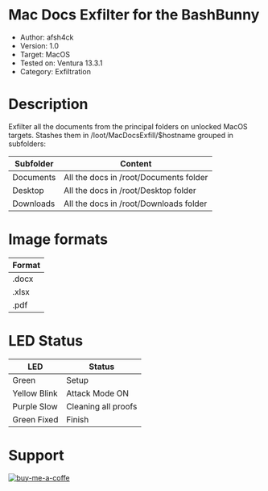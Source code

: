 # Mac Docs Exfilter for the BashBunny

* Author:     afsh4ck
* Version:    1.0
* Target:     MacOS
* Tested on:  Ventura 13.3.1
* Category:   Exfiltration

# Description

Exfilter all the documents from the principal folders on unlocked MacOS targets.
Stashes them in /loot/MacDocsExfill/$hostname grouped in subfolders:

| Subfolder          | Content                                      |
| ------------------ | -------------------------------------------- |
| Documents          | All the docs in /root/Documents folder       |
| Desktop            | All the docs in /root/Desktop folder         |
| Downloads          | All the docs in /root/Downloads folder       |

# Image formats

| Format             | 
| ------------------ |
| .docx              | 
| .xlsx              | 
| .pdf               |

# LED Status

| LED                | Status                                       |
| ------------------ | -------------------------------------------- |
| Green              | Setup                                        |
| Yellow Blink       | Attack Mode ON                               |
| Purple Slow        | Cleaning all proofs                          |
| Green Fixed        | Finish                                       |

# Support

<a href="https://www.buymeacoffee.com/afsh4ck" rel="nofollow"><img width="250" align="left">
![buy-me-a-coffe](https://github.com/user-attachments/assets/8c8f9e81-334e-469e-b25e-29888cfc9fcc)
</a>
